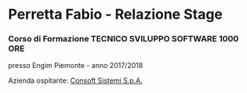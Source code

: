 <h1>Perretta Fabio - Relazione Stage</h1>

<h3>Corso di Formazione TECNICO SVILUPPO SOFTWARE 1000 ORE</h3>

presso <a hfref="http://engim.org" target="_blank">Engim Piemonte</a> - anno 2017/2018

Azienda ospitante: <a href="https://www.consoft.it/index.php/it/" target="_blank">Consoft Sistemi S.p.A.</a>
